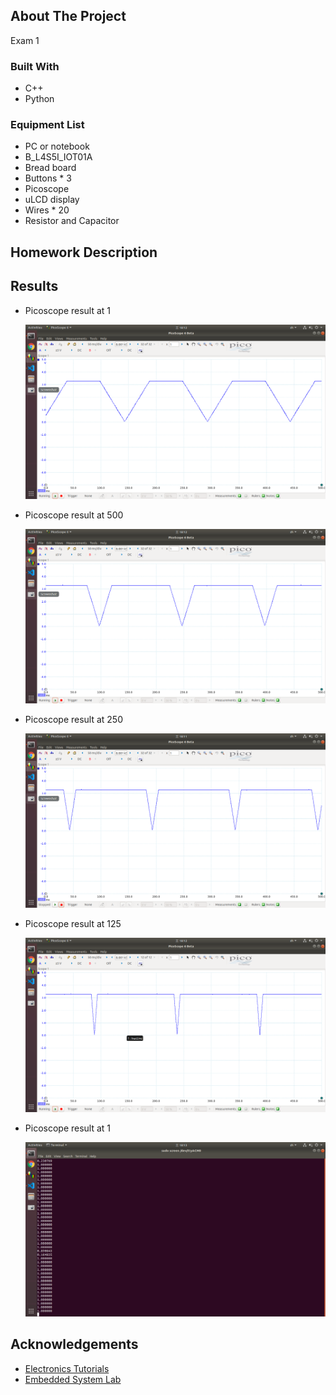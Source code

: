 <!-- ABOUT THE PROJECT -->
## About The Project

Exam 1

### Built With

* C++
* Python

### Equipment List
* PC or notebook
* B_L4S5I_IOT01A
* Bread board
* Buttons * 3
* Picoscope
* uLCD display
* Wires * 20
* Resistor and Capacitor

## Homework Description

<!-- Screenshot -->
## Results

* Picoscope result at 1
  
    <img src="https://github.com/SYJINTW/NTHU240500_exam1/blob/main/src/1.png">  

* Picoscope result at 500
  
    <img src="https://github.com/SYJINTW/NTHU240500_exam1/blob/main/src/500.png">  

* Picoscope result at 250
  
    <img src="https://github.com/SYJINTW/NTHU240500_exam1/blob/main/src/250.png">  

* Picoscope result at 125
  
    <img src="https://github.com/SYJINTW/NTHU240500_exam1/blob/main/src/125.png">  

* Picoscope result at 1
  
    <img src="https://github.com/SYJINTW/NTHU240500_exam1/blob/main/src/sample.png">  

<!-- ACKNOWLEDGEMENTS -->
## Acknowledgements

* [Electronics Tutorials](https://www.electronics-tutorials.ws/filter/filter_2.html)
* [Embedded System Lab](https://www.ee.nthu.edu.tw/ee240500/)

